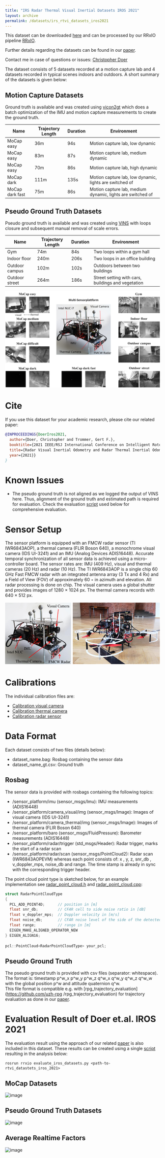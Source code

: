 ```yaml
---
title: "IRS Radar Thermal Visual Inertial Datasets IROS 2021"
layout: archive
permalink: /datasets/irs_rtvi_datasets_iros2021
---
```


This dataset can be downloaded [here](https://bwsyncandshare.kit.edu/s/XaxE29Q262WDFWK) and can be processed by our RRxIO pipeline [RRxIO](https://github.com/christopherdoer/rrxio).

Further details regarding the datasets can be found in our [paper](../_publications/2021_09_IROS2021.md).

Contact me in case of questions or issues: [Christopher Doer](mailto:christopher.doer@kit.edu)

The dataset consists of 5 datasets recorded at a motion capture lab and 4 datasets recorded in typical scenes indoors and outdoors.
A short summary of the datasets is given below:

## Motion Capture Datasets
Ground truth is available and was created using [vicon2gt](https://github.com/rpng/vicon2gt) which does a batch optimization of the IMU and motion capture measurements to create the ground truth.

|Name |Trajectory Length  | Duration | Environment |
  --- | --- | --- | ---
|MoCap easy | 36m | 94s | Motion capture lab, low dynamic | 
|MoCap easy | 83m | 87s | Motion capture lab, medium dynamic | 
|MoCap easy | 70m | 86s | Motion capture lab, high dynamic | 
|MoCap dark | 111m | 135s | Motion capture lab, low dynamic, lights are switched of | 
|MoCap dark fast | 75m | 86s | Motion capture lab, medium dynamic, lights are switched of | 

## Pseudo Ground Truth Datasets
Pseudo ground truth is available and was created using [VINS](https://github.com/HKUST-Aerial-Robotics/VINS-Fusion)  with loops closure and subsequent manual removal of scale errors.

|Name |Trajectory Length  | Duration | Environment |
  --- | --- | --- | ---
|Gym | 74m | 84s | Two loops within a gym hall | 
|Indoor floor | 240m | 206s | Two loops in an office building | 
|Outdoor campus | 102m | 102s | Outdoors between two buildings | 
|Outdoor street | 264m | 186s | Street setting with cars, buildings and vegetation | 

![image](../_datasets/irs_rtvi_datasets_iros2021/teaser.jpg)


# Cite
If you use this dataset for your academic research, please cite our related paper:
~~~bibtex
@INPROCEEDINGS{DoerIros2021,
  author={Doer, Christopher and Trommer, Gert F.},
  booktitle={2021 IEEE/RSJ International Conference on Intelligent Rotots and Sytems (IROS)}, 
  title={Radar Visual Inertial Odometry and Radar Thermal Inertial Odometry: Robust Navigation even in Challenging Visual Conditions}, 
  year={2021}}
}
~~~

# Known Issues
- The pseudo ground truth is not aligned as we logged the output of VINS here. Thus, alignment of the ground truth and estimated path is required for evaluation. Check the evaluation [script](https://github.com/christopherdoer/rrxio/blob/master/rrxio/python/evaluate_iros_datasets.py) used below for comprehensive evaluation.

# Sensor Setup
The sensor platform is equipped with an FMCW radar sensor (TI IWR6843AOP), a thermal camera (FLIR Boson 640), a monochrome visual camera (IDS UI-3241) and an IMU (Analog Devices ADIS16448). 
Accurate temporal synchronization of all sensor data is achieved using a micro-controller board. The sensor rates are: IMU (409 Hz), visual and thermal cameras (20 Hz) and radar (10 Hz).
The TI IWR6843AOP is a single chip 60 GHz Fast FMCW radar with an integrated antenna array (3 Tx and 4 Rx) and a Field of View (FOV) of approximately 60 ◦ in azimuth and elevation. All radar processing is done on chip. 
The visual camera uses a global shutter and provides images of 1280 × 1024 px. The thermal camera records with 640 × 512 px.

![image](irs_rtvi_datasets_iros2021/sensor_setup.jpg)

# Calibrations

The individual calibration files are:
- [Calibration visual camera](./irs_rtvi_datasets_iros2021/calib_visual_camera.yaml)
- [Calibration thermal camera](./irs_rtvi_datasets_iros2021/calib_thermal_camera.yaml)
- [Calibration radar sensor](./irs_rtvi_datasets_iros2021/calib_radar.yaml)


# Data Format
Each dataset consists of two files (details below):
- dataset_name.bag: Rosbag containing the sensor data
- dataset_name_gt.csv: Ground truth


## Rosbag
The sensor data is provided with rosbags containing the following topics:
- /sensor_platform/imu (sensor_msgs/Imu): IMU measurements (ADIS16448)
- /sensor_platform/camera_visual/img (sensor_msgs/Image): Images of visual camera (IDS UI-3241) 
- /sensor_platform/camera_thermal/img (sensor_msgs/Image): Images of thermal camera (FLIR Boson 640)
- /sensor_platform/baro (sensor_msgs/FluidPressure): Barometer measurements (ADIS16448) 
- /sensor_platform/radar/trigger (std_msgs/Header): Radar trigger, marks the start of a radar scan
- /sensor_platform/radar/scan (sensor_msgs/PointCloud2): Radar scan (IWR6843AOPEVM) whereas each point consists of: x
, y, z, snr_db , v_doppler_mps, noise_db and range. The time stamp is already in sync with the corresponding trigger header.

The point cloud point type is sketched below, for an example implementation see [radar_point_cloud.h](https://github.com/christopherdoer/reve/blob/master/radar_ego_velocity_estimator/include/radar_ego_velocity_estimator/radar_point_cloud.h) and [radar_point_cloud.cpp](https://github.com/christopherdoer/reve/blob/master/radar_ego_velocity_estimator/src/radar_point_cloud.cpp):

~~~c++
struct RadarPointCloudType
{
  PCL_ADD_POINT4D;      // position in [m]
  float snr_db;         // CFAR cell to side noise ratio in [dB]
  float v_doppler_mps;  // Doppler velocity in [m/s]
  float noise_db;       // CFAR noise level of the side of the detected cell in [dB]
  float range;          // range in [m]
  EIGEN_MAKE_ALIGNED_OPERATOR_NEW
} EIGEN_ALIGN16;
                                  
pcl::PointCloud<RadarPointCloudType> your_pcl;
~~~

## Pseudo Ground Truth
The pseudo ground truth is provided with csv files (separator: whitespace).   
The format is: timestamp p^w_x p^w_y p^w_z q^w_x q^w_y q^w_z q^w_w   
with the global position p^w and attitude quaternion q^w.    
This file format is compatible e.g. with [rpg_trajectory_evaluation](https://github.com/uzh-rpg
/rpg_trajectory_evaluation) for trajectory evaluation as done in our [paper](../_publications/2021_09_IROS2021.md).

# Evaluation Result of Doer et.al. IROS 2021
The evaluation result using the approach of our related [paper](../_publications/2021_09_IROS2021.md) is also included in this dataset. These results can be created using a single [script](https://github.com/christopherdoer/rrxio/blob/master/rrxio/python/evaluate_iros_datasets.py) resulting in the analysis below:

~~~
rosrun rrxio evaluate_iros_datasets.py <path-to-rtvi_datastets_iros_2021>
~~~

## MoCap Datasets
![image](https://raw.githubusercontent.com/christopherdoer/rrxio/master/res/iros_1.jpg)

## Pseudo Ground Truth Datasets
![image](https://raw.githubusercontent.com/christopherdoer/rrxio/master/res/iros_2.jpg)

## Average Realtime Factors
![image](https://raw.githubusercontent.com/christopherdoer/rrxio/master/res/iros_3.jpg)

